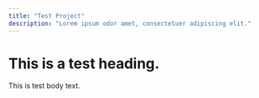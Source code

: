 ```yaml
---
title: "Test Project"
description: "Lorem ipsum odor amet, consectetuer adipiscing elit."
---
```


# This is a test heading.

This is test body text.
